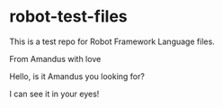 # robot-test-files

This is a test repo for Robot Framework Language files.

From Amandus with love

Hello, is it Amandus you looking for?

I can see it in your eyes!
